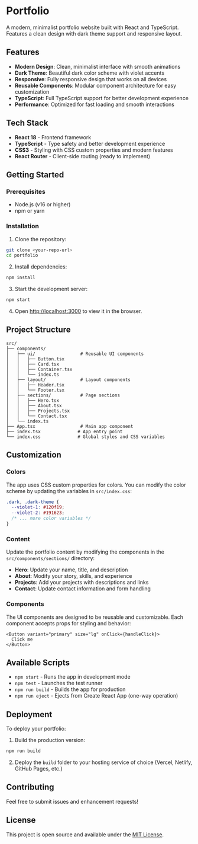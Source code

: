 # Portfolio

A modern, minimalist portfolio website built with React and TypeScript. Features a clean design with dark theme support and responsive layout.

## Features

- **Modern Design**: Clean, minimalist interface with smooth animations
- **Dark Theme**: Beautiful dark color scheme with violet accents
- **Responsive**: Fully responsive design that works on all devices
- **Reusable Components**: Modular component architecture for easy customization
- **TypeScript**: Full TypeScript support for better development experience
- **Performance**: Optimized for fast loading and smooth interactions

## Tech Stack

- **React 18** - Frontend framework
- **TypeScript** - Type safety and better development experience
- **CSS3** - Styling with CSS custom properties and modern features
- **React Router** - Client-side routing (ready to implement)

## Getting Started

### Prerequisites

- Node.js (v16 or higher)
- npm or yarn

### Installation

1. Clone the repository:
```bash
git clone <your-repo-url>
cd portfolio
```

2. Install dependencies:
```bash
npm install
```

3. Start the development server:
```bash
npm start
```

4. Open [http://localhost:3000](http://localhost:3000) to view it in the browser.

## Project Structure

```
src/
├── components/
│   ├── ui/                 # Reusable UI components
│   │   ├── Button.tsx
│   │   ├── Card.tsx
│   │   ├── Container.tsx
│   │   └── index.ts
│   ├── layout/             # Layout components
│   │   ├── Header.tsx
│   │   └── Footer.tsx
│   ├── sections/           # Page sections
│   │   ├── Hero.tsx
│   │   ├── About.tsx
│   │   ├── Projects.tsx
│   │   └── Contact.tsx
│   └── index.ts
├── App.tsx                 # Main app component
├── index.tsx              # App entry point
└── index.css              # Global styles and CSS variables
```

## Customization

### Colors

The app uses CSS custom properties for colors. You can modify the color scheme by updating the variables in `src/index.css`:

```css
.dark, .dark-theme {
  --violet-1: #120f19;
  --violet-2: #191623;
  /* ... more color variables */
}
```

### Content

Update the portfolio content by modifying the components in the `src/components/sections/` directory:

- **Hero**: Update your name, title, and description
- **About**: Modify your story, skills, and experience
- **Projects**: Add your projects with descriptions and links
- **Contact**: Update contact information and form handling

### Components

The UI components are designed to be reusable and customizable. Each component accepts props for styling and behavior:

```tsx
<Button variant="primary" size="lg" onClick={handleClick}>
  Click me
</Button>
```

## Available Scripts

- `npm start` - Runs the app in development mode
- `npm test` - Launches the test runner
- `npm run build` - Builds the app for production
- `npm run eject` - Ejects from Create React App (one-way operation)

## Deployment

To deploy your portfolio:

1. Build the production version:
```bash
npm run build
```

2. Deploy the `build` folder to your hosting service of choice (Vercel, Netlify, GitHub Pages, etc.)

## Contributing

Feel free to submit issues and enhancement requests!

## License

This project is open source and available under the [MIT License](LICENSE).